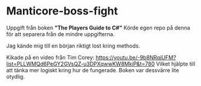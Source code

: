 # Manticore-boss-fight
Uppgift från boken <b>"The Players Guide to C#"</b>
Körde egen repo på denna för att  separera från de mindre uppgifterna.

Jag kände mig till en början riktigt lost kring methods.

Kikade på en video från Tim Corey:
https://youtu.be/-9b8NRqjUFM?list=PLLWMQd6PeGY2GVsQZ-u3DPXqwwKW8MkiP&t=780
Vilket hjälpte till att tänka mer logiskt kring hur de fungerade.
Boken var dessvärre lite otydlig.
